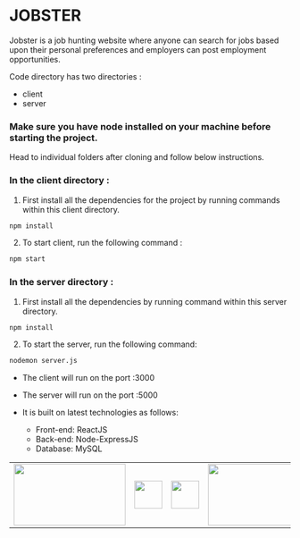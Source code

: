 # JOBSTER


Jobster is a job hunting website where anyone can search for jobs based upon their personal preferences and employers can post employment opportunities. 

Code directory has two directories : 
* client
* server

### Make sure you have node installed on your machine before starting the project.

Head to individual folders after cloning and follow below instructions.

### In the client directory : 

1) First install all the dependencies for the project by running commands within this client directory.
 ```bash
 npm install
 ```

2) To start client, run the following command : 
```bash
npm start
```

### In the server directory : 

1) First install all the dependencies by running command within this server directory.
 ```bash
 npm install
 ```

2) To start the server, run the following command: 
```bash
nodemon server.js
```


* The client will run on the port :3000
* The server will run on the port :5000





* It is built on latest technologies as follows: 
	* Front-end: ReactJS 
	* Back-end: Node-ExpressJS
	* Database: MySQL


<table>
<tr>
<td>
<img src="https://www.metaltoad.com/sites/default/files/styles/large_personal_photo_870x500_/public/2020-05/react-js-blog-header.png?itok=VbfDeSgJ" width="200" height="110">
</td>
<td>
<img src="https://buttercms.com/static/images/tech_banners/ExpressJS.png" width="" height="50">
</td>
<td>
<img src="https://upload.wikimedia.org/wikipedia/commons/thumb/7/7e/Node.js_logo_2015.svg/1200px-Node.js_logo_2015.svg.png" width="" height="50">
</td>
<td>
<img src="https://www.logo.wine/a/logo/MySQL/MySQL-Logo.wine.svg" width="200" height="110">
</td>
</table>
